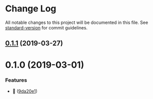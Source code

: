 # Change Log

All notable changes to this project will be documented in this file. See [standard-version](https://github.com/conventional-changelog/standard-version) for commit guidelines.

## [0.1.1](https://github.com/vivaxy/is-animated-image/compare/v0.1.0...v0.1.1) (2019-03-27)



# 0.1.0 (2019-03-01)


### Features

* :tada: ([9da20e1](https://github.com/vivaxy/is-animated-image/commit/9da20e1))
